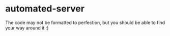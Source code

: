 # automated-server

The code may not be formatted to perfection, but you should be able to find your way around it :)